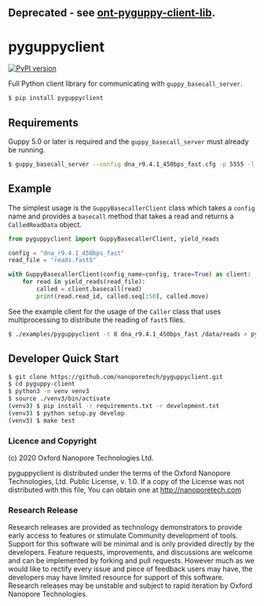 ## Deprecated - see [ont-pyguppy-client-lib](https://pypi.org/project/ont-pyguppy-client-lib/).

# pyguppyclient

[![PyPI version](https://badge.fury.io/py/pyguppyclient.svg)](https://badge.fury.io/py/pyguppyclient)

Full Python client library for communicating with `guppy_basecall_server`.

```bash
$ pip install pyguppyclient
```

## Requirements

Guppy 5.0 or later is required and the `guppy_basecall_server` must already be running.

```bash
$ guppy_basecall_server --config dna_r9.4.1_450bps_fast.cfg -p 5555 -l /tmp/guppy -x 'cuda:0'
```

## Example

The simplest usage is the `GuppyBasecallerClient` class which takes a `config` name and provides a `basecall` method that takes a read and returns a `CalledReadData` object.

```python
from pyguppyclient import GuppyBasecallerClient, yield_reads

config = "dna_r9.4.1_450bps_fast"
read_file = "reads.fast5"

with GuppyBasecallerClient(config_name=config, trace=True) as client:
    for read in yield_reads(read_file):
        called = client.basecall(read)
        print(read.read_id, called.seq[:50], called.move)
```

See the example client for the usage of the `Caller` class that uses multiprocessing to distribute the reading of `fast5` files.

```bash
$ ./examples/pyguppyclient -t 8 dna_r9.4.1_450bps_fast /data/reads > pyguppyclient.fastq
```

## Developer Quick Start

```bash
$ git clone https://github.com/nanoporetech/pyguppyclient.git
$ cd pyguppy-client
$ python3 -m venv venv3
$ source ./venv3/bin/activate
(venv3) $ pip install -r requirements.txt -r development.txt
(venv3) $ python setup.py develop
(venv3) $ make test
```

### Licence and Copyright

(c) 2020 Oxford Nanopore Technologies Ltd.

pyguppyclient is distributed under the terms of the Oxford Nanopore
Technologies, Ltd.  Public License, v. 1.0.  If a copy of the License
was not distributed with this file, You can obtain one at
http://nanoporetech.com

### Research Release

Research releases are provided as technology demonstrators to provide early access to features or stimulate Community development of tools. Support for this software will be minimal and is only provided directly by the developers. Feature requests, improvements, and discussions are welcome and can be implemented by forking and pull requests. However much as we would like to rectify every issue and piece of feedback users may have, the developers may have limited resource for support of this software. Research releases may be unstable and subject to rapid iteration by Oxford Nanopore Technologies.
